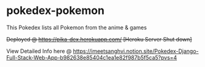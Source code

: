 # pokedex-pokemon
This Pokedex lists all Pokemon from the anime &amp; games


~~Deployed @ https://pika-dex.herokuapp.com/ [Heroku Server Shut down]~~


View Detailed Info here @ https://imeetsanghvi.notion.site/Pokedex-Django-Full-Stack-Web-App-b982638e85404c1ea1e82f987b5f5ca5?pvs=4
